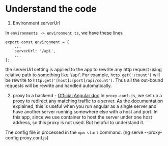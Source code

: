 
# Understand the code

1. Environment serverUrl

In `environments -> environment.ts`, we have these lines
```
export const environment = {
    ...
    serverUrl: '/api',
    ...
};
```
the serverUrl setting is applied to the app to rewrite any http request using relative path to something like '/api'.
For example, `http.get('/count')` will be rewrite to `http.get('[host]:[port]/api/count')`. Thus all the out-bound requests will be rewrite and handled automatically.

2. proxy to a backend - [Official Angular doc](https://angular.io/guide/build#proxying-to-a-backend-server)
In `proxy.conf.js`, we set up a proxy to redirect any matching traffic to a server. As the documentation explained, this is useful when you run angular as a single server and have another
server running somewhere else with a host and port. In this app, since we use container to host the server under one host address, so this proxy is not used. But helpful to understand it.

The config file is processed in the `npm start` command. (ng serve --proxy-config proxy.conf.js)
